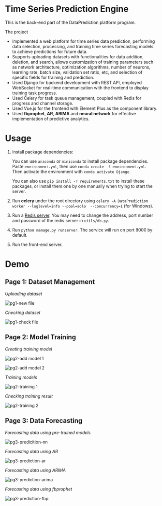 # Time Series Prediction Engine

This is the back-end part of the DataPrediction platform program.

The project

- Implemented a web platform for time series data prediction, performing data selection, processing, and training time series forecasting models to achieve predictions for future data.
- Supports uploading datasets with functionalities for data addition, deletion, and search, allows customization of training parameters such as network architecture, optimization algorithms, number of neurons, learning rate, batch size, validation set ratio, etc, and selection of specific fields for training and prediction.
- Used Django for backend development with REST API, employed WebSocket for real-time communication with the frontend to display training task progress.
- Used Celery for task queue management, coupled with Redis for progress  and channel storage.
- Used Vue.js for the frontend with Element Plus as the component library.
- Used **fbprophet**, **AR**, **ARIMA** and **neural network** for effective implementation of predictive analytics.

# Usage

1. Install package dependencies:

    You can use `anaconda` or `miniconda` to install package dependencies. Paste `environment.yml`, then use `conda create -f environment.yml`. Then activate the environment with `conda activate Django`.

    You can also use `pip install -r requirements.txt` to install these packages, or install them one by one manually when trying to start the server.
    
2. Run **celery** under the root directory using `celery -A DataPrediction worker --loglevel=info --pool=solo  --concurrency=1` (for Windows).
3. Run a [Redis server](https://github.com/tporadowski/redis/releases). You may need to change the address, port number and password of the redis server in `utils/db.py`.   
4. Run `python manage.py runserver`. The service will run on port 8000 by default.
5. Run the front-end server.

# Demo

## Page 1: Dataset Management

*Uploading dataset*

![pg1-new file](./assets/pg1-new%20file.png)

*Checking dataset*

![pg1-check file](./assets/pg1-check%20file.png)

## Page 2: Model Training

*Creating training model*

![pg2-add model 1](./assets/pg2-add%20model%201.png)

![pg2-add model 2](./assets/pg2-add%20model%202.png)

*Training models*

![pg2-training 1](./assets/pg2-training%201.png)

*Checking training result*

![pg2-training 2](./assets/pg2-training%202.png)

## Page 3: Data Forecasting

*Forecasting data using pre-trained models*

![pg3-predicition-nn](./assets/pg3-predicition-nn.png)

*Forecasting data using AR*

![pg3-prediction-ar](./assets/pg3-prediction-ar.png)

*Forecasting data using ARIMA*

![pg3-prediction-arima](./assets/pg3-prediction-arima.png)

*Forecasting data using fbprophet*

![pg3-prediction-fbp](./assets/pg3-prediction-fbp.png)